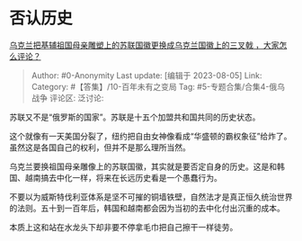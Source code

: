 # 否认历史
[乌克兰把基辅祖国母亲雕塑上的苏联国徽更换成乌克兰国徽上的三叉戟 ，大家怎么评论？](https://www.zhihu.com/question/612150483/answer/3150938136)

> Author: #0-Anonymity
> Last update: [编辑于 2023-08-05]
> Link:
> Category: #【答集】/10-百年未有之变局
> Tag: #5-专题合集/合集4-俄乌战争
> 评论区:
> 泛讨论:

苏联又不是“俄罗斯的国家”。苏联是十五个加盟共和国共同的历史状态。

这个就像有一天美国分裂了，纽约把自由女神像看成“华盛顿的霸权象征”给炸了。虽然这是各国自己的权利，但并不是那么理所当然。

乌克兰要换祖国母亲雕像上的苏联国徽，其实就是要否定自身的历史。这是和韩国、越南搞去中化一样，将来在长远历史看是一个愚蠢行为。

不要以为威斯特伐利亚体系是坚不可摧的铜墙铁壁，自然法才是真正恒久统治世界的法则。五十到一百年后，韩国和越南都会因为当初的去中化付出沉重的成本。

本质上这和站在水龙头下却非要不停拿毛巾把自己擦干一样徒劳。
